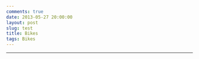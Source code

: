```yaml
---
comments: true
date: 2013-05-27 20:00:00
layout: post
slug: test
title: Bikes
tags: Bikes
---
```




----
